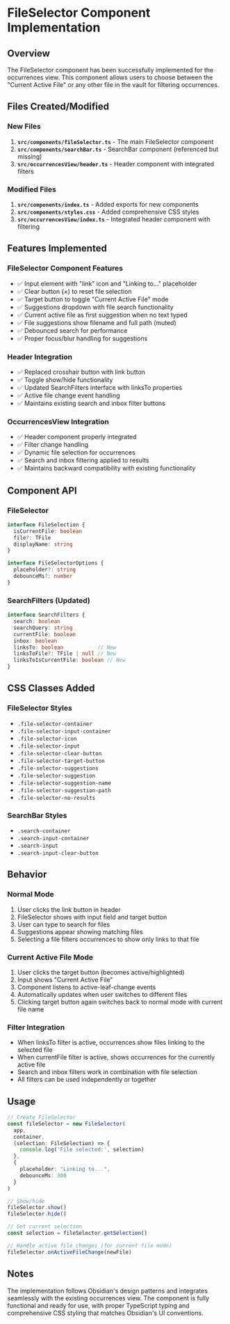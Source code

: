 # FileSelector Component Implementation

## Overview

The FileSelector component has been successfully implemented for the occurrences view. This component allows users to choose between the "Current Active File" or any other file in the vault for filtering occurrences.

## Files Created/Modified

### New Files
1. **`src/components/fileSelector.ts`** - The main FileSelector component
2. **`src/components/searchBar.ts`** - SearchBar component (referenced but missing)
3. **`src/occurrencesView/header.ts`** - Header component with integrated filters

### Modified Files
1. **`src/components/index.ts`** - Added exports for new components
2. **`src/components/styles.css`** - Added comprehensive CSS styles
3. **`src/occurrencesView/index.ts`** - Integrated header component with filtering

## Features Implemented

### FileSelector Component Features
- ✅ Input element with "link" icon and "Linking to..." placeholder
- ✅ Clear button (×) to reset file selection
- ✅ Target button to toggle "Current Active File" mode
- ✅ Suggestions dropdown with file search functionality
- ✅ Current active file as first suggestion when no text typed
- ✅ File suggestions show filename and full path (muted)
- ✅ Debounced search for performance
- ✅ Proper focus/blur handling for suggestions

### Header Integration
- ✅ Replaced crosshair button with link button
- ✅ Toggle show/hide functionality
- ✅ Updated SearchFilters interface with linksTo properties
- ✅ Active file change event handling
- ✅ Maintains existing search and inbox filter buttons

### OccurrencesView Integration
- ✅ Header component properly integrated
- ✅ Filter change handling
- ✅ Dynamic file selection for occurrences
- ✅ Search and inbox filtering applied to results
- ✅ Maintains backward compatibility with existing functionality

## Component API

### FileSelector
```typescript
interface FileSelection {
  isCurrentFile: boolean
  file?: TFile
  displayName: string
}

interface FileSelectorOptions {
  placeholder?: string
  debounceMs?: number
}
```

### SearchFilters (Updated)
```typescript
interface SearchFilters {
  search: boolean
  searchQuery: string
  currentFile: boolean
  inbox: boolean
  linksTo: boolean           // New
  linksToFile?: TFile | null // New
  linksToIsCurrentFile: boolean // New
}
```

## CSS Classes Added

### FileSelector Styles
- `.file-selector-container`
- `.file-selector-input-container`
- `.file-selector-icon`
- `.file-selector-input`
- `.file-selector-clear-button`
- `.file-selector-target-button`
- `.file-selector-suggestions`
- `.file-selector-suggestion`
- `.file-selector-suggestion-name`
- `.file-selector-suggestion-path`
- `.file-selector-no-results`

### SearchBar Styles
- `.search-container`
- `.search-input-container`
- `.search-input`
- `.search-input-clear-button`

## Behavior

### Normal Mode
1. User clicks the link button in header
2. FileSelector shows with input field and target button
3. User can type to search for files
4. Suggestions appear showing matching files
5. Selecting a file filters occurrences to show only links to that file

### Current Active File Mode
1. User clicks the target button (becomes active/highlighted)
2. Input shows "Current Active File"
3. Component listens to active-leaf-change events
4. Automatically updates when user switches to different files
5. Clicking target button again switches back to normal mode with current file name

### Filter Integration
- When linksTo filter is active, occurrences show files linking to the selected file
- When currentFile filter is active, shows occurrences for the currently active file
- Search and inbox filters work in combination with file selection
- All filters can be used independently or together

## Usage

```typescript
// Create FileSelector
const fileSelector = new FileSelector(
  app,
  container,
  (selection: FileSelection) => {
    console.log('File selected:', selection)
  },
  {
    placeholder: "Linking to...",
    debounceMs: 300
  }
)

// Show/hide
fileSelector.show()
fileSelector.hide()

// Get current selection
const selection = fileSelector.getSelection()

// Handle active file changes (for current file mode)
fileSelector.onActiveFileChange(newFile)
```

## Notes

The implementation follows Obsidian's design patterns and integrates seamlessly with the existing occurrences view. The component is fully functional and ready for use, with proper TypeScript typing and comprehensive CSS styling that matches Obsidian's UI conventions.